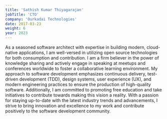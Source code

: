 ```yaml
---
title: 'Sathish Kumar Thiyagarajan'
jobTitle: 'CTO'
company: 'Ourkadai Technologies'
date: 2017-03-23
weight: 6
year: 2023
---
```


As a seasoned software architect with expertise in building modern, cloud-native applications, I am well-versed in utilizing open source technologies for both consumption and contribution. I am a firm believer in the power of knowledge sharing and actively engage in speaking at meetups and conferences worldwide to foster a collaborative learning environment. My approach to software development emphasizes continuous delivery, test-driven development (TDD), design systems, user experience (UX), and modern engineering practices to ensure the production of high-quality software. Additionally, I am committed to promoting free education and take initiatives to contribute towards making this vision a reality. With a passion for staying up-to-date with the latest industry trends and advancements, I strive to bring innovation and excellence to my work and contribute positively to the software development community.

